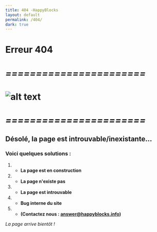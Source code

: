 ```yaml
---
title: 404 -HappyBlocks
layout: default
permalink: /404/
dark: true
---
```


# Erreur 404

# *=======================*
# ![alt text](https://img11.hostingpics.net/pics/565282sorry.jpg)
# *=======================*

## Désolé, la page est introuvable/inexistante...

### Voici quelques solutions :

 1. - **La page est en construction**
 2. - **La page n'existe pas**
 3. - **La page est introuvable**
 4. - **Bug interne du site**
 5. - **(Contactez nous : answer@happyblocks.info)**

 *La page arrive bientôt !*

